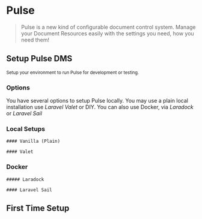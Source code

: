 # Pulse

> Pulse is a new kind of configurable document control system.
> Manage your Document Resources easily with the settings you need, how you need them!

## Setup Pulse DMS

<small class="text text-muted">Setup your environment to run Pulse for development or testing.</small>

### **Options**

You have several options to setup Pulse locally. You may use a plain local installation use *Laravel Valet* or DIY. You can also use Docker,
via *Laradock* or *Laravel Sail*

### Local Setups

    #### Vanilla (Plain)

    #### Valet

### Docker

    ##### Laradock

    #### Laravel Sail

## First Time Setup
